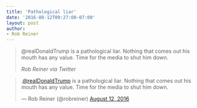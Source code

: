 ```yaml
---
title: 'Pathological liar'
date: '2016-08-12T09:27:00-07:00'
layout: post
author:
- Rob Reiner
---
```


> @realDonaldTrump is a pathological liar. Nothing that comes out his mouth has any value. Time for the media to shut him down.
>
> <cite>Rob Reiner via Twitter</cite>

<blockquote class="twitter-tweet"><p lang="en" dir="ltr">.<a href="https://twitter.com/realDonaldTrump?ref_src=twsrc%5Etfw">@realDonaldTrump</a> is a pathological liar. Nothing that comes out his mouth has any value. Time for the media to shut him down.</p>&mdash; Rob Reiner (@robreiner) <a href="https://twitter.com/robreiner/status/764142943456206848?ref_src=twsrc%5Etfw">August 12, 2016</a></blockquote> <script async src="https://platform.twitter.com/widgets.js" charset="utf-8"></script>

